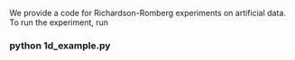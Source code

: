 We provide a code for Richardson-Romberg experiments on artificial data. To run the experiment, run

### python 1d_example.py
